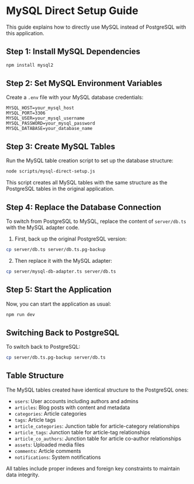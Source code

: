 # MySQL Direct Setup Guide

This guide explains how to directly use MySQL instead of PostgreSQL with this application.

## Step 1: Install MySQL Dependencies

```bash
npm install mysql2
```

## Step 2: Set MySQL Environment Variables

Create a `.env` file with your MySQL database credentials:

```
MYSQL_HOST=your_mysql_host
MYSQL_PORT=3306
MYSQL_USER=your_mysql_username
MYSQL_PASSWORD=your_mysql_password
MYSQL_DATABASE=your_database_name
```

## Step 3: Create MySQL Tables

Run the MySQL table creation script to set up the database structure:

```bash
node scripts/mysql-direct-setup.js
```

This script creates all MySQL tables with the same structure as the PostgreSQL tables in the original application.

## Step 4: Replace the Database Connection

To switch from PostgreSQL to MySQL, replace the content of `server/db.ts` with the MySQL adapter code.

1. First, back up the original PostgreSQL version:

```bash
cp server/db.ts server/db.ts.pg-backup
```

2. Then replace it with the MySQL adapter:

```bash
cp server/mysql-db-adapter.ts server/db.ts
```

## Step 5: Start the Application

Now, you can start the application as usual:

```bash
npm run dev
```

## Switching Back to PostgreSQL

To switch back to PostgreSQL:

```bash
cp server/db.ts.pg-backup server/db.ts
```

## Table Structure

The MySQL tables created have identical structure to the PostgreSQL ones:

- `users`: User accounts including authors and admins
- `articles`: Blog posts with content and metadata
- `categories`: Article categories
- `tags`: Article tags
- `article_categories`: Junction table for article-category relationships
- `article_tags`: Junction table for article-tag relationships
- `article_co_authors`: Junction table for article co-author relationships
- `assets`: Uploaded media files
- `comments`: Article comments
- `notifications`: System notifications

All tables include proper indexes and foreign key constraints to maintain data integrity.
